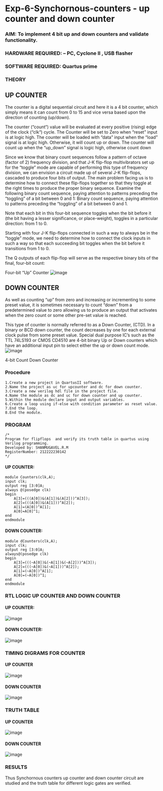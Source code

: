 # Exp-6-Synchornous-counters - up counter and down counter 
### AIM: To implement 4 bit up and down counters and validate  functionality.
### HARDWARE REQUIRED:  – PC, Cyclone II , USB flasher
### SOFTWARE REQUIRED:   Quartus prime
### THEORY 

## UP COUNTER 
The counter is a digital sequential circuit and here it is a 4 bit counter, which simply means it can count from 0 to 15 and vice versa based upon the direction of counting (up/down). 

The counter (“count“) value will be evaluated at every positive (rising) edge of the clock (“clk“) cycle.
The Counter will be set to Zero when “reset” input is at logic high.
The counter will be loaded with “data” input when the “load” signal is at logic high. Otherwise, it will count up or down.
The counter will count up when the “up_down” signal is logic high, otherwise count down

Since we know that binary count sequences follow a pattern of octave (factor of 2) frequency division, and that J-K flip-flop multivibrators set up for the “toggle” mode are capable of performing this type of frequency division, we can envision a circuit made up of several J-K flip-flops, cascaded to produce four bits of output.
The main problem facing us is to determine how to connect these flip-flops together so that they toggle at the right times to produce the proper binary sequence.
Examine the following binary count sequence, paying attention to patterns preceding the “toggling” of a bit between 0 and 1:
Binary count sequence, paying attention to patterns preceding the “toggling” of a bit between 0 and 1.

Note that each bit in this four-bit sequence toggles when the bit before it (the bit having a lesser significance, or place-weight), toggles in a particular direction: from 1 to 0.



 
 

Starting with four J-K flip-flops connected in such a way to always be in the “toggle” mode, we need to determine how to connect the clock inputs in such a way so that each succeeding bit toggles when the bit before it transitions from 1 to 0.

The Q outputs of each flip-flop will serve as the respective binary bits of the final, four-bit count:

 
 

Four-bit “Up” Counter
![image](https://user-images.githubusercontent.com/36288975/169644758-b2f4339d-9532-40c5-af40-8f4f8c942e2c.png)



## DOWN COUNTER 

As well as counting “up” from zero and increasing or incrementing to some preset value, it is sometimes necessary to count “down” from a predetermined value to zero allowing us to produce an output that activates when the zero count or some other pre-set value is reached.

This type of counter is normally referred to as a Down Counter, (CTD). In a binary or BCD down counter, the count decreases by one for each external clock pulse from some preset value. Special dual purpose IC’s such as the TTL 74LS193 or CMOS CD4510 are 4-bit binary Up or Down counters which have an additional input pin to select either the up or down count mode.
![image](https://user-images.githubusercontent.com/36288975/169644844-1a14e123-7228-4ed8-81a9-eb937dff4ac8.png)


4-bit Count Down Counter
### Procedure
```
1.Create a new project in QuartusII software.
2.Name the project as uc for upcounter and dc for down counter.
3.Create a new verilog hdl file in the project file.
4.Name the module as dc and uc for down counter and up counter.
5.Within the module declare input and output variables.
6.Create a loop using if-else with condition parameter as reset value.
7.End the loop.
8.End the module.
```



### PROGRAM 
```
/*
Program for flipflops  and verify its truth table in quartus using Verilog programming.
Developed by: SHANMUGAVEL.R.M
RegisterNumber: 212222230142
*/
```
#### UP COUNTER:
```
module Counters(clk,A);
input clk;
output reg [3:0]A;
always @(posedge clk)
begin
	A[3]=(((A[0])&(A[1])&(A[2]))^A[3]);
	A[2]=(((A[0])&(A[1]))^A[2]);
	A[1]=(A[0])^A[1];
	A[0]=A[0]^1;
end
endmodule
```
#### DOWN COUNTER:
```
module dCounters(clk,A);
input clk;
output reg [3:0]A;
always@(posedge clk)
begin
	A[3]=(((~A[0])&(~A[1])&(~A[2]))^A[3]);
	A[2]=(((~A[0])&(~A[1]))^A[2]);
	A[1]=(~A[0])^A[1];
	A[0]=(~A[0])^1;
end
endmodule
```

### RTL LOGIC UP COUNTER AND DOWN COUNTER  
#### UP COUNTER:
![image](https://github.com/ATHMAJ03/Exp-7-Synchornous-counters-/assets/118753139/87e978f7-3a69-429d-b103-97759ddcfaa3)


#### DOWN COUNTER:
![image](https://github.com/ATHMAJ03/Exp-7-Synchornous-counters-/assets/118753139/83caeda7-7ecf-4445-a2a4-4e7a1ff31b7a)



### TIMING DIGRAMS FOR COUNTER  
#### UP COUNTER
![image](https://github.com/ATHMAJ03/Exp-7-Synchornous-counters-/assets/118753139/cf617a88-0d0c-4486-b5b7-85afb6e4eed8)


#### DOWN COUNTER
![image](https://github.com/ATHMAJ03/Exp-7-Synchornous-counters-/assets/118753139/cd9c174e-2ad3-4a5e-8b21-a7218f621308)


### TRUTH TABLE 
#### UP COUNTER
![image](https://github.com/ATHMAJ03/Exp-7-Synchornous-counters-/assets/118753139/b257f2e3-6935-4b6f-b6b0-49a32cd6ce97)


#### DOWN COUNTER
![image](https://github.com/ATHMAJ03/Exp-7-Synchornous-counters-/assets/118753139/825cd60c-5e38-44c2-a589-d8abc30c2abe)


### RESULTS 
Thus Synchornous counters up counter and down counter circuit are studied and the truth table for different logic gates are verified.

